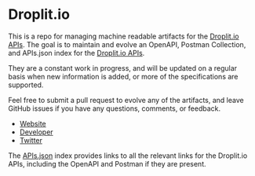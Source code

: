 # Droplit.ioThis is a repo for managing machine readable artifacts for the [Droplit.io APIs](http://www.droplit.io). The goal is to maintain and evolve an OpenAPI, Postman Collection, and APIs.json index for the [Droplit.io APIs](http://www.droplit.io).They are a constant work in progress, and will be updated on a regular basis when new information is added, or more of the specifications are supported.Feel free to submit a pull request to evolve any of the artifacts, and leave GitHub issues if you have any questions, comments, or feedback.- [Website](http://www.droplit.io)- [Developer](http://www.droplit.io)- [Twitter](https://twitter.com/DroplitIO)The [APIs.json](https://github.com/api-evangelist/droplit-io/blob/master/apis.json) index provides links to all the relevant links for the Droplit.io APIs, including the OpenAPI and Postman if they are present.